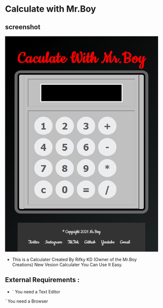 # Calculate with Mr.Boy

## screenshot
<img src="img.png"/>


<br>

* This is a Calculater Created By Rifky KD (Owner of the Mr.Boy Creations)
New Vesion Calculater You Can Use It Easy.

## External Requirements :
* ` You need a Text Editor
 
 ` You need a Browser






         

